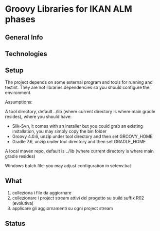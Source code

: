 # Groovy Libraries for IKAN ALM phases

## General Info

## Technologies

## Setup
The project depends on some external program and tools for running and testint.
They are not libraries dependencies so you should configure the environment.

Assumptions:

A tool directory, default ../lib (where current directory is where main gradle resides), where you should have:
- Slik-Svn, it comes with an installer but you could grab an existing installation, you may simply copy the bin folder
- Groovy 4.0.6, unzip under tool directory and then set GROOVY_HOME
- Gradle 7.6, unzip under tool directory and then set GRADLE_HOME 

A local maven repo, default is ../lib (where current directory is where main gradle resides)

Windows batch file: you may adjust configuration in setenv.bat

## What
1. colleziona i file da aggiornare
2. collezionare i project stream attivi del progetto su build suffix R02 (evolutiva)
3. applicare gli aggiornamenti su ogni project stream

## Status
